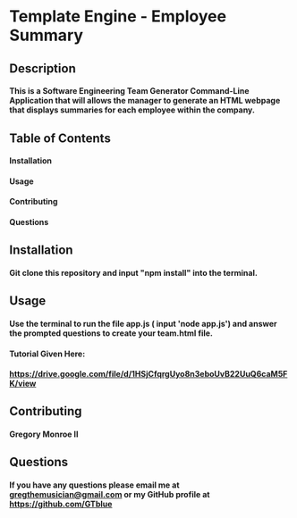 # Template Engine - Employee Summary

## Description

#### This is a Software Engineering Team Generator Command-Line Application that will allows the manager to generate an HTML webpage that displays summaries for each employee within the company.


## Table of Contents

#### Installation
#### Usage
#### Contributing
#### Questions

## Installation

#### Git clone this repository and input "npm install" into the terminal.

## Usage

#### Use the terminal to run the file app.js ( input 'node app.js') and answer the prompted questions to create your team.html file.

#### Tutorial Given Here:  
#### https://drive.google.com/file/d/1HSjCfqrgUyo8n3eboUvB22UuQ6caM5FK/view

## Contributing

#### Gregory Monroe II

## Questions

#### If you have any questions please email me at gregthemusician@gmail.com or my GitHub profile at https://github.com/GTblue